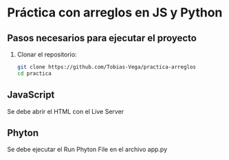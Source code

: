 # Práctica con arreglos en JS y Python

## Pasos necesarios para ejecutar el proyecto

1. Clonar el repositorio:

   ```sh
   git clone https://github.com/Tobias-Vega/practica-arreglos
   cd practica
   ```

## JavaScript
Se debe abrir el HTML con el Live Server

## Phyton
Se debe ejecutar el Run Phyton File en el archivo app.py